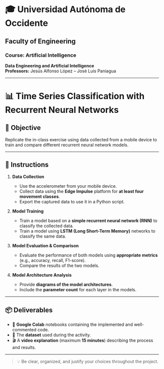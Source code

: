 ﻿# 🎓 Universidad Autónoma de Occidente  
## Faculty of Engineering  
### Course: Artificial Intelligence  
**Data Engineering and Artificial Intelligence**  
**Professors:** Jesús Alfonso López – José Luis Paniagua  

---

# 📊 Time Series Classification with Recurrent Neural Networks

## 🎯 Objective
Replicate the in-class exercise using data collected from a mobile device to train and compare different recurrent neural network models.

---

## 📝 Instructions

1. **Data Collection**
   - Use the accelerometer from your mobile device.
   - Collect data using the **Edge Impulse** platform for **at least four movement classes**.
   - Export the captured data to use it in a Python script.

2. **Model Training**
   - Train a model based on a **simple recurrent neural network (RNN)** to classify the collected data.
   - Train a model using **LSTM (Long Short-Term Memory)** networks to classify the same data.

3. **Model Evaluation & Comparison**
   - Evaluate the performance of both models using **appropriate metrics** (e.g., accuracy, recall, F1-score).
   - Compare the results of the two models.

4. **Model Architecture Analysis**
   - Provide **diagrams of the model architectures**.
   - Include the **parameter count** for each layer in the models.

---

## 📦 Deliverables

- 🧠 **Google Colab** notebooks containing the implemented and well-commented code.
- 📁 The **dataset** used during the activity.
- 🎬 A **video explanation** (maximum **15 minutes**) describing the process and results.

---

> 💡 Be clear, organized, and justify your choices throughout the project.
